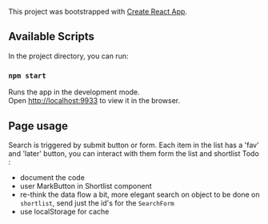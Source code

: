 This project was bootstrapped with [Create React App](https://github.com/facebook/create-react-app).

## Available Scripts

In the project directory, you can run:

### `npm start`

Runs the app in the development mode.<br>
Open [http://localhost:9933](http://localhost:9933) to view it in the browser.

## Page usage
 Search is triggered by submit button or form.
 Each item in the list has a 'fav' and 'later' button, you can interact with them form the list and shortlist
 Todo :
 * document the code 
 * user MarkButton in Shortlist component
 * re-think the data flow a bit, more elegant search on object to be done on `shortlist`, send just the id's for the `SearchForm`
 * use localStorage for cache
